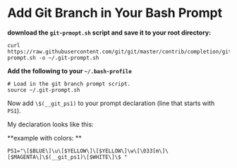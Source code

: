 # Add Git Branch in Your Bash Prompt

**download the `git-prmopt.sh` script and save it to your root directory:**


```
curl https://raw.githubusercontent.com/git/git/master/contrib/completion/git-prompt.sh -o ~/.git-prompt.sh
```

**Add the following to your `~/.bash-profile`**

```
# Load in the git branch prompt script.
source ~/.git-prompt.sh
```


Now add `\$(__git_ps1)` to your prompt declaration (line that starts with `PS1`).

My declaration looks like this:

**example with colors: **

`PS1="\[$BLUE\]\u\[$YELLOW\]\[$YELLOW\]\w\[\033[m\]\[$MAGENTA\]\$(__git_ps1)\[$WHITE\]\$ "`

